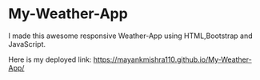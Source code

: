 # My-Weather-App

I made this awesome responsive Weather-App using HTML,Bootstrap and JavaScript.

Here is my deployed link: https://mayankmishra110.github.io/My-Weather-App/
